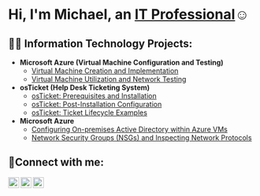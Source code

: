<h1>Hi, I'm Michael, an <a href="https://linkedin.com/in/michael-stoffel-a2b1791a7">IT Professional</a>☺</h1>

<h2>👨‍💻 Information Technology Projects:</h2>

- <b>Microsoft Azure (Virtual Machine Configuration and Testing)</b>
  - [Virtual Machine Creation and Implementation](https://github.com/mstoffel1998/VM-Creation-IMP)
  - [Virtual Machine Utilization and Network Testing](https://github.com/mstoffel1998/VM-Network-Testing)
- <b>osTicket (Help Desk Ticketing System)</b>
  - [osTicket: Prerequisites and Installation](https://github.com/mstoffel1998/osticket-prereqs)
  - [osTicket: Post-Installation Configuration](https://github.com/mstoffel1998/post-install-config)
  - [osTicket: Ticket Lifecycle Examples](https://github.com/mstoffel1998/ticket-lifecycle)
- <b>Microsoft Azure</b>
  - [Configuring On-premises Active Directory within Azure VMs](https://github.com/mstoffel1998/configure-ad)
  - [Network Security Groups (NSGs) and Inspecting Network Protocols](https://github.com/mstoffel1998/azure-network-protocols)

<h2>🤳Connect with me:</h2>

[<img align="left" alt="Josh | Twitter" width="22px" src="https://cdn.jsdelivr.net/npm/simple-icons@v3/icons/twitter.svg" />][twitter]
[<img align="left" alt="Josh | LinkedIn" width="22px" src="https://cdn.jsdelivr.net/npm/simple-icons@v3/icons/linkedin.svg" />][linkedin]
[<img align="left" alt="Josh | Instagram" width="22px" src="https://cdn.jsdelivr.net/npm/simple-icons@v3/icons/instagram.svg" />][instagram]

[twitter]: https://twitter.com/Josh
[instagram]: https://www.instagram.com/Josh
[linkedin]: https://linkedin.com/in/Josh
